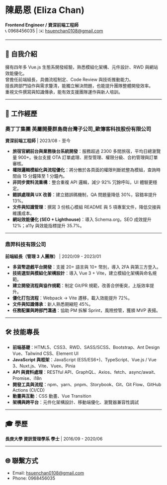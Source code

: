 # 陳勗恩 (Eliza Chan)
**Frontend Engineer / 資深前端工程師**  
📞 0968456035 | ✉️ hsuenchan0108@gmail.com  

---

## 🎯 自我介紹
擁有四年多 Vue.js 生態系開發經驗，熟悉模組化架構、元件設計、RWD 與網站效能優化。  
曾擔任前端組長，具備流程制定、Code Review 與技術推動能力。  
擅長跨部門協作與需求釐清，能獨立解決問題，也能提升團隊整體開發效率。  
重視文件撰寫與知識傳承，能有效支援團隊運作與新人培訓。  

---

## 💼 工作經歷

### 奧丁丁集團 英屬開曼群島商台灣子公司_歐簿客科技股份有限公司  
**資深前端工程師** | 2023/08 - 至今

- **旅宿官網前台與業務後台系統開發**：服務超過 2300 多間旅宿，平均日總瀏覽量 900+。後台支援 OTA 訂單處理、房型管理、權限分級、合約管理與訂單審核。
- **權限邏輯模組化與流程優化**：將分散於各頁面的權限判斷統整為模組，查詢時間由 15 分鐘降至 1 分鐘內。
- **非同步資料流重構**：整合重複 API 邏輯，減少 92% 冗餘呼叫，UI 體驗更穩定。
- **錯誤處理與 UX 改善**：建立錯誤碼機制，QA 問題量降低 30%，容錯率提升 13%。
- **文件與知識管理**：撰寫 3 份核心模組 README 與 5 項專案文件，降低交接與維護成本。
- **網站效能優化 (SEO + Lighthouse)**：導入 Schema.org，SEO 成效提升 12%；a11y 與效能指標提升 35.7%。

---

### 鼎羿科技有限公司  
**前端組長（管理 3 人團隊）** | 2020/09 - 2023/01

- **多貨幣遊戲平台開發**：支援 20+ 語言與 10+ 幣別，導入 2FA 與第三方登入。  
- **技術選型與模組化架構設計**：導入 Vue 3 + Vite，建立模組化架構與命名規範。  
- **建立開發流程與協作規範**：制定 Git/PR 規範，改善合併衝突，上版效率提升。  
- **優化打包流程**：Webpack → Vite 遷移，載入效能提升 72%。  
- **文件與知識傳承**：新人熟悉期縮短 45%。  
- **任務配置與跨部門溝通**：協助 PM 拆解 Sprint，風險控管，獲頒 MVP 表揚。  

---

## 🛠 技能專長

- **前端基礎**：HTML5、CSS3、RWD、SASS/SCSS、Bootstrap、Ant Design Vue、Tailwind CSS、Element UI  
- **JavaScript 與框架**：JavaScript (ES5/ES6+)、TypeScript、Vue.js / Vue 3、Nuxt.js、Vite、Vuex、Pinia  
- **API 與資料處理**：RESTful API、GraphQL、Axios、fetch、async/await、Promise、i18n  
- **開發工具與流程**：npm、yarn、pnpm、Storybook、Git、Git Flow、GitHub Actions (CI/CD)  
- **動畫與互動**：CSS 動畫、Vue Transition  
- **架構與跨平台**：元件化架構設計、移動端優化、瀏覽器兼容性調試  

---

## 🎓 學歷
**長庚大學 資訊管理學系 學士** | 2016/09 - 2020/06  

---

## 🌐 聯繫方式
- Email: hsuenchan0108@gmail.com  
- Phone: 0968456035  

